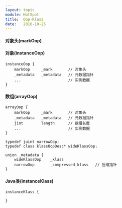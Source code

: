 ```yaml
---
layout: topic
module: HotSpot
title:  Oop-Klass
date:   2016-10-25
---
```


#### 对象头(markOop)

#### 对象(instanceOop)

```console
instanceOop {
    markOop     _mark       // 对象头
    _metadata   _metadata   // 元数据指针
    ...                     // 实例数据
}
```

#### 数组(arrayOop)

```console
arrayOop {
    markOop     _mark       // 对象头
    _metadata   _metadata   // 元数据指针
    jint        length      // 数组长度
    ...                     // 实例数据
}
```

```console
typedef juint narrowOop;
typedef class klassOopDesc* wideKlassOop;

union _metadata {
    wideKlassOop    _klass
    narrowOop       _compressed_klass   // 压缩指针
}
```

#### Java类(instanceKlass)

```console
instanceKlass {
    
}
```
